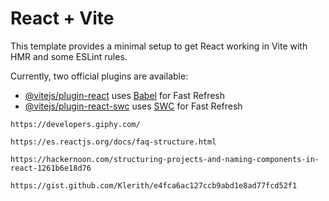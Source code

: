 # React + Vite

This template provides a minimal setup to get React working in Vite with HMR and some ESLint rules.

Currently, two official plugins are available:

- [@vitejs/plugin-react](https://github.com/vitejs/vite-plugin-react/blob/main/packages/plugin-react/README.md) uses [Babel](https://babeljs.io/) for Fast Refresh
- [@vitejs/plugin-react-swc](https://github.com/vitejs/vite-plugin-react-swc) uses [SWC](https://swc.rs/) for Fast Refresh

`https://developers.giphy.com/`

`https://es.reactjs.org/docs/faq-structure.html`

`https://hackernoon.com/structuring-projects-and-naming-components-in-react-1261b6e18d76`

`https://gist.github.com/Klerith/e4fca6ac127ccb9abd1e8ad77fcd52f1`